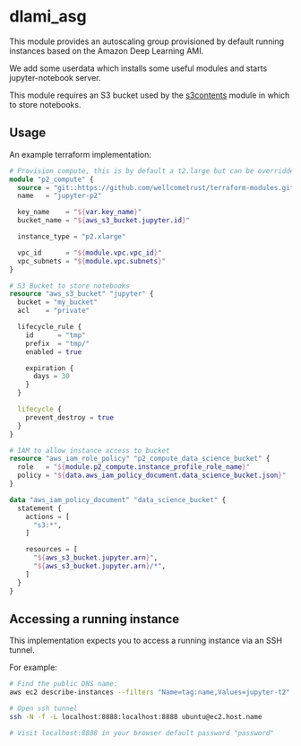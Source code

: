 # dlami_asg

This module provides an autoscaling group provisioned by default running instances based on the Amazon Deep Learning AMI.

We add some userdata which installs some useful modules and starts jupyter-notebook server.

This module requires an S3 bucket used by the [s3contents](https://github.com/danielfrg/s3contents) module in which to store notebooks.

## Usage

An example terraform implementation:

```tf
# Provision compute, this is by default a t2.large but can be overridden as below
module "p2_compute" {
  source = "git::https://github.com/wellcometrust/terraform-modules.git//ec2/asg?ref=v9.4.0"
  name   = "jupyter-p2"

  key_name    = "${var.key_name}"
  bucket_name = "${aws_s3_bucket.jupyter.id}"

  instance_type = "p2.xlarge"

  vpc_id      = "${module.vpc.vpc_id}"
  vpc_subnets = "${module.vpc.subnets}"
}

# S3 Bucket to store notebooks
resource "aws_s3_bucket" "jupyter" {
  bucket = "my_bucket"
  acl    = "private"

  lifecycle_rule {
    id      = "tmp"
    prefix  = "tmp/"
    enabled = true

    expiration {
      days = 30
    }
  }

  lifecycle {
    prevent_destroy = true
  }
}

# IAM to allow instance access to bucket
resource "aws_iam_role_policy" "p2_compute_data_science_bucket" {
  role   = "${module.p2_compute.instance_profile_role_name}"
  policy = "${data.aws_iam_policy_document.data_science_bucket.json}"
}

data "aws_iam_policy_document" "data_science_bucket" {
  statement {
    actions = [
      "s3:*",
    ]

    resources = [
      "${aws_s3_bucket.jupyter.arn}",
      "${aws_s3_bucket.jupyter.arn}/*",
    ]
  }
}

```

## Accessing a running instance

This implementation expects you to access a running instance via an SSH tunnel.

For example:
```sh
# Find the public DNS name:
aws ec2 describe-instances --filters "Name=tag:name,Values=jupyter-t2" --output=json | jq ".Reservations[0].Instances[0].PublicDnsName"

# Open ssh tunnel
ssh -N -f -L localhost:8888:localhost:8888 ubuntu@ec2.host.name

# Visit localhost:8888 in your browser default password "password"

```